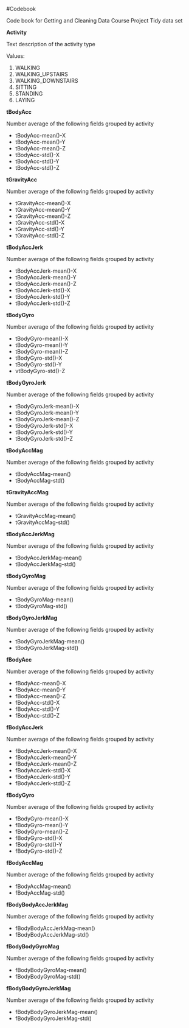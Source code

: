 #Codebook

Code book for Getting and Cleaning Data Course Project Tidy data set 


__Activity__

Text description of the activity type

Values: 

1. WALKING 
2. WALKING_UPSTAIRS 
3. WALKING_DOWNSTAIRS 
4. SITTING 
5. STANDING 
6. LAYING


__tBodyAcc__ 

Number average of the following fields grouped by activity 

* tBodyAcc-mean()-X 
* tBodyAcc-mean()-Y 
* tBodyAcc-mean()-Z 
* tBodyAcc-std()-X 
* tBodyAcc-std()-Y 
* tBodyAcc-std()-Z 


__tGravityAcc__ 

Number average of the following fields grouped by activity 

* tGravityAcc-mean()-X 
* tGravityAcc-mean()-Y 
* tGravityAcc-mean()-Z 
* tGravityAcc-std()-X 
* tGravityAcc-std()-Y 
* tGravityAcc-std()-Z 


__tBodyAccJerk__

Number average of the following fields grouped by activity 

* tBodyAccJerk-mean()-X 
* tBodyAccJerk-mean()-Y 
* tBodyAccJerk-mean()-Z 
* tBodyAccJerk-std()-X 
* tBodyAccJerk-std()-Y 
* tBodyAccJerk-std()-Z 


__tBodyGyro__

Number average of the following fields grouped by activity 

* tBodyGyro-mean()-X 
* tBodyGyro-mean()-Y 
* tBodyGyro-mean()-Z 
* tBodyGyro-std()-X 
* tBodyGyro-std()-Y 
* vtBodyGyro-std()-Z 


__tBodyGyroJerk__

Number average of the following fields grouped by activity 

* tBodyGyroJerk-mean()-X 
* tBodyGyroJerk-mean()-Y 
* tBodyGyroJerk-mean()-Z 
* tBodyGyroJerk-std()-X 
* tBodyGyroJerk-std()-Y 
* tBodyGyroJerk-std()-Z 


__tBodyAccMag__

Number average of the following fields grouped by activity 

* tBodyAccMag-mean()
* tBodyAccMag-std()


__tGravityAccMag__

Number average of the following fields grouped by activity 

* tGravityAccMag-mean()
* tGravityAccMag-std()


__tBodyAccJerkMag__

Number average of the following fields grouped by activity 

* tBodyAccJerkMag-mean() 
* tBodyAccJerkMag-std() 


__tBodyGyroMag__

Number average of the following fields grouped by activity 

* tBodyGyroMag-mean() 
* tBodyGyroMag-std() 


__tBodyGyroJerkMag__ 

Number average of the following fields grouped by activity 

* tBodyGyroJerkMag-mean() 
* tBodyGyroJerkMag-std() 


__fBodyAcc__ 

Number average of the following fields grouped by activity 

* fBodyAcc-mean()-X 
* fBodyAcc-mean()-Y 
* fBodyAcc-mean()-Z 
* fBodyAcc-std()-X 
* fBodyAcc-std()-Y 
* fBodyAcc-std()-Z 


__fBodyAccJerk__ 

Number average of the following fields grouped by activity 

* fBodyAccJerk-mean()-X 
* fBodyAccJerk-mean()-Y 
* fBodyAccJerk-mean()-Z 
* fBodyAccJerk-std()-X 
* fBodyAccJerk-std()-Y 
* fBodyAccJerk-std()-Z 


__fBodyGyro__ 

Number average of the following fields grouped by activity 

* fBodyGyro-mean()-X 
* fBodyGyro-mean()-Y 
* fBodyGyro-mean()-Z 
* fBodyGyro-std()-X 
* fBodyGyro-std()-Y 
* fBodyGyro-std()-Z 


__fBodyAccMag__ 

Number average of the following fields grouped by activity 

* fBodyAccMag-mean() 
* fBodyAccMag-std() 


__fBodyBodyAccJerkMag__ 

Number average of the following fields grouped by activity 

* fBodyBodyAccJerkMag-mean() 
* fBodyBodyAccJerkMag-std()  


__fBodyBodyGyroMag__ 

Number average of the following fields grouped by activity 

* fBodyBodyGyroMag-mean() 
* fBodyBodyGyroMag-std() 


__fBodyBodyGyroJerkMag__ 

Number average of the following fields grouped by activity 

* fBodyBodyGyroJerkMag-mean() 
* fBodyBodyGyroJerkMag-std() 